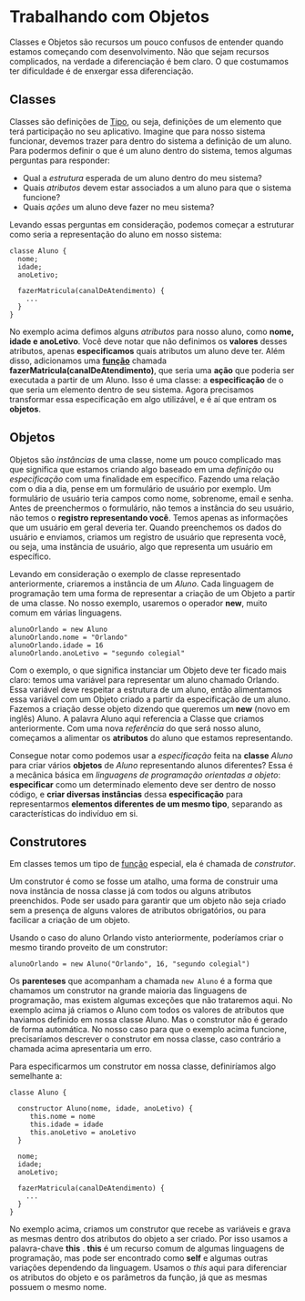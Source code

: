 
# Trabalhando com Objetos

Classes e Objetos são recursos um pouco confusos de entender quando estamos começando com desenvolvimento. Não que sejam recursos complicados, na verdade a diferenciação é bem claro. O que costumamos ter dificuldade é de enxergar essa diferenciação.



 ## Classes

Classes são definições de [Tipo](./tipos.md), ou seja, definições de um elemento que terá participação no seu aplicativo. 
Imagine que para nosso sistema funcionar, devemos trazer para dentro do sistema a definição de um aluno. Para podermos definir o que é um aluno dentro do sistema, temos algumas perguntas para responder:

- Qual a *estrutura* esperada de um aluno dentro do meu sistema?
- Quais *atributos* devem estar associados a um aluno para que o sistema funcione?
- Quais *ações* um aluno deve fazer no meu sistema?



Levando essas perguntas em consideração, podemos começar a estruturar como seria a representação do aluno em nosso sistema:

```
classe Aluno {
  nome;
  idade;
  anoLetivo;

  fazerMatricula(canalDeAtendimento) {
    ...
  }
}
```

No exemplo acima defimos alguns *atributos* para nosso aluno, como **nome, idade e anoLetivo**. Você deve notar que não definimos os **valores** desses atributos, apenas **especificamos** quais atributos um aluno deve ter. Além disso, adicionamos uma [**função**](./funcoes) chamada **fazerMatricula(canalDeAtendimento)**, que seria uma **ação** que poderia ser executada a partir de um Aluno. Isso é uma classe: a **especificação** de o que seria um elemento dentro de seu sistema. Agora precisamos transformar essa especificação em algo utilizável, e é aí que entram os **objetos**.



 ## Objetos

 Objetos são *instâncias* de uma classe, nome um pouco complicado mas que significa que estamos criando algo baseado em uma *definição* ou *especificação* com uma finalidade em específico. Fazendo uma relação com o dia a dia, pense em um formulário de usuário por exemplo. Um formulário de usuário teria campos como nome, sobrenome, email e senha. Antes de preenchermos o formulário, não temos a instância do seu usuário, não temos o **registro representando você**. Temos apenas as informações que um usuário em geral deveria ter. Quando preenchemos os dados do usuário e enviamos, criamos um registro de usuário que representa você, ou seja, uma instância de usuário, algo que representa um usuário em específico.

Levando em consideração o exemplo de classe representado anteriormente, criaremos a instância de um *Aluno*. Cada linguagem de programação tem uma forma de representar a criação de um Objeto a partir de uma classe. No nosso exemplo, usaremos o operador **new**, muito comum em várias linguagens.

```
alunoOrlando = new Aluno
alunoOrlando.nome = "Orlando"
alunoOrlando.idade = 16
alunoOrlando.anoLetivo = "segundo colegial"
```

Com o exemplo, o que significa instanciar um Objeto deve ter ficado mais claro: temos uma variável para representar um aluno chamado Orlando. Essa variável deve respeitar a estrutura de um aluno, então alimentamos essa variável com um Objeto criado a partir da especificação de um aluno. Fazemos a criação desse objeto dizendo que queremos um **new** (novo em inglês) Aluno. A palavra Aluno aqui referencia a Classe que criamos anteriormente. Com uma nova *referência* do que será nosso aluno, começamos a alimentar os **atributos** do aluno que estamos representando.

Consegue notar como podemos usar a *especificação* feita na **classe** *Aluno* para criar vários **objetos** de *Aluno* representando alunos diferentes? Essa é a mecânica básica em *linguagens de programação orientadas a objeto*: **especificar** como um determinado elemento deve ser dentro de nosso código, e **criar diversas instâncias** dessa **especificação** para representarmos **elementos diferentes de um mesmo tipo**, separando as características do indivíduo em si.



## Construtores

Em classes temos um tipo de [função](./funcoes.md) especial, ela é chamada de *construtor*. 

Um construtor é como se fosse um atalho, uma forma de construir uma nova instância de nossa classe já com todos ou alguns atributos preenchidos. Pode ser usado para garantir que um objeto não seja criado sem a presença de alguns valores de atributos obrigatórios, ou para facilicar a criação de um objeto.

Usando o caso do aluno Orlando visto anteriormente, poderíamos criar o mesmo tirando proveito de um construtor:

```
alunoOrlando = new Aluno("Orlando", 16, "segundo colegial")
```

Os **parenteses** que acompanham a chamada `new Aluno` é a forma que chamamos um construtor na grande maioria das linguagens de programação, mas existem algumas exceções que não trataremos aqui. 
No exemplo acima já criamos o Aluno com todos os valores de atributos que haviamos definido em nossa classe Aluno. Mas o construtor não é gerado de forma automática. No nosso caso para que o exemplo acima funcione, precisaríamos descrever o construtor em nossa classe, caso contrário a chamada acima apresentaria um erro.

Para especificarmos um construtor em nossa classe, definiríamos algo semelhante a:

```
classe Aluno {

  constructor Aluno(nome, idade, anoLetivo) {
     this.nome = nome
     this.idade = idade
     this.anoLetivo = anoLetivo
  }

  nome;
  idade;
  anoLetivo;

  fazerMatricula(canalDeAtendimento) {
    ...
  }
}
```

No exemplo acima, criamos um construtor que recebe as variáveis e grava as mesmas dentro dos atributos do objeto a ser criado. Por isso usamos a palavra-chave **this** . **this** é um recurso comum de algumas linguagens de programação, mas pode ser encontrado como **self** e algumas outras variações dependendo da linguagem. Usamos o *this* aqui para diferenciar os atributos do objeto e os parâmetros da função, já que as mesmas possuem o mesmo nome. 